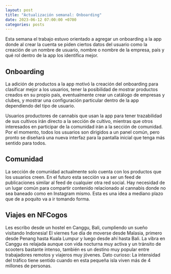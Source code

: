 ```yaml
---
layout: post
title: "Actualización semanal: Onboarding"
date: 2023-06-12 07:00:00 +0700
categories: posts
---
```


Esta semana el trabajo estuvo orientado a agregar un onboarding a la app donde al crear la cuenta se piden ciertos datos del usuario como la creación de un nombre de usuario, nombre o nombre de la empresa, país y qué rol dentro de la app los identifica mejor.

## Onboarding

La adición de productos a la app motivó la creación del onboarding para clasificar mejor a los usuarios, tener la posibilidad de mostrar productos creados en su propio país, eventualmente crear un catálogo de empresas y clubes, y mostrar una configuración particular dentro de la app dependiendo del tipo de usuario.

Usuarios productores de cannabis que usan la app para tener trazabilidad de sus cultivos irán directo a la sección de cultivo, mientras que otros interesados en participar de la comunidad irán a la sección de comunidad. Por el momento, todos los usuarios son dirigidos a un panel común, pero pronto se diseñará una nueva interfaz para la pantalla inicial que tenga más sentido para todos.

## Comunidad

La sección de comunidad actualmente solo cuenta con los productos que los usuarios creen. En el futuro esta sección va a ser un feed de publicaciones similar al feed de cualquier otra red social. Hay necesidad de un lugar común para compartir contenido relacionado al cannabis donde no sea baneado como en Instagram mismo. Esta es una idea a mediano plazo que de a poquito va a ir tomando forma.

## Viajes en NFCogos

Les escribo desde un hostel en Canggu, Bali, cumpliendo un sueño visitando Indonesia! El viernes fue día de moverse desde Malasia, primero desde Penang hasta Kuala Lumpur y luego desde ahí hasta Bali. La vibra en Canggu es relajada aunque con vida nocturna muy activa y un tránsito de scooters bastante intenso, también es un destino muy popular entre trabajadores remotos y viajeros muy jóvenes. Dato curioso: La intensidad del tráfico tiene sentido cuando en esta pequeña isla viven más de 4 millones de personas.
